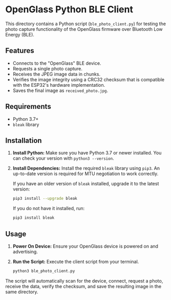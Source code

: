 # OpenGlass Python BLE Client

This directory contains a Python script (`ble_photo_client.py`) for testing the photo capture functionality of the OpenGlass firmware over Bluetooth Low Energy (BLE).

## Features
- Connects to the "OpenGlass" BLE device.
- Requests a single photo capture.
- Receives the JPEG image data in chunks.
- Verifies the image integrity using a CRC32 checksum that is compatible with the ESP32's hardware implementation.
- Saves the final image as `received_photo.jpg`.

## Requirements
- Python 3.7+
- `bleak` library

## Installation

1.  **Install Python:** Make sure you have Python 3.7 or newer installed. You can check your version with `python3 --version`.

2.  **Install Dependencies:** Install the required `bleak` library using `pip3`. An up-to-date version is required for MTU negotiation to work correctly.

    If you have an older version of `bleak` installed, upgrade it to the latest version:
    ```bash
    pip3 install --upgrade bleak
    ```

    If you do not have it installed, run:
    ```bash
    pip3 install bleak
    ```

## Usage

1.  **Power On Device:** Ensure your OpenGlass device is powered on and advertising.

2.  **Run the Script:** Execute the client script from your terminal.

    ```bash
    python3 ble_photo_client.py
    ```

The script will automatically scan for the device, connect, request a photo, receive the data, verify the checksum, and save the resulting image in the same directory.
